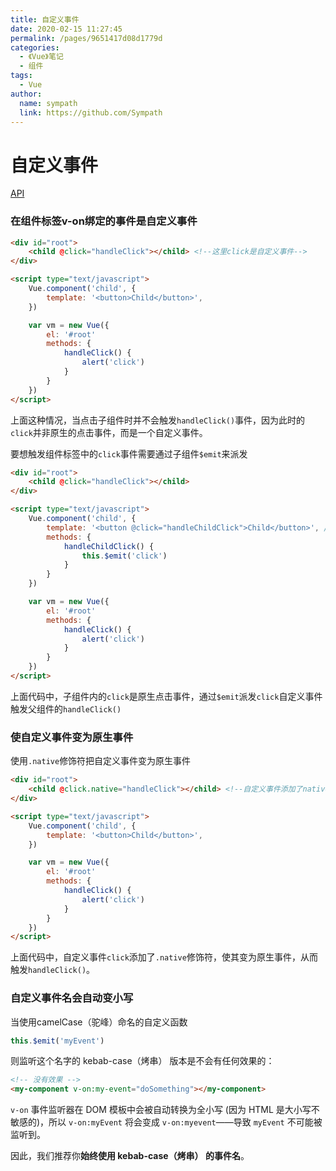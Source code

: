```yaml
---
title: 自定义事件
date: 2020-02-15 11:27:45
permalink: /pages/9651417d08d1779d
categories:
  - 《Vue》笔记
  - 组件
tags:
  - Vue
author:
  name: sympath
  link: https://github.com/Sympath
---
```

# 自定义事件

[API](https://cn.vuejs.org/v2/guide/components-custom-events.html)

### 在组件标签v-on绑定的事件是自定义事件

```html
<div id="root">
    <child @click="handleClick"></child> <!--这里click是自定义事件-->
</div>

<script type="text/javascript">
    Vue.component('child', {
        template: '<button>Child</button>',
    })

    var vm = new Vue({
        el: '#root'
        methods: {
            handleClick() {
                alert('click')
            }
        }
    })
</script>
```

上面这种情况，当点击子组件时并不会触发`handleClick()`事件，因为此时的`click`并非原生的点击事件，而是一个自定义事件。



要想触发组件标签中的`click`事件需要通过子组件`$emit`来派发

```html
<div id="root">
    <child @click="handleClick"></child>
</div>

<script type="text/javascript">
    Vue.component('child', {
        template: '<button @click="handleChildClick">Child</button>', // 这里的click是原生事件
        methods: {
            handleChildClick() {
                this.$emit('click')
            }
        }
    })

    var vm = new Vue({
        el: '#root'
        methods: {
            handleClick() {
                alert('click')
            }
        }
    })
</script>
```

上面代码中，子组件内的`click`是原生点击事件，通过`$emit`派发`click`自定义事件触发父组件的`handleClick()`



### 使自定义事件变为原生事件

使用`.native`修饰符把自定义事件变为原生事件

```html
<div id="root">
    <child @click.native="handleClick"></child> <!--自定义事件添加了native修饰符变原生事件-->
</div>

<script type="text/javascript">
    Vue.component('child', {
        template: '<button>Child</button>',
    })

    var vm = new Vue({
        el: '#root'
        methods: {
            handleClick() {
                alert('click')
            }
        }
    })
</script>
```

上面代码中，自定义事件`click`添加了`.native`修饰符，使其变为原生事件，从而触发`handleClick()`。



### 自定义事件名会自动变小写

当使用camelCase（驼峰）命名的自定义函数

```js
this.$emit('myEvent')
```

则监听这个名字的 kebab-case（烤串） 版本是不会有任何效果的：

```html
<!-- 没有效果 -->
<my-component v-on:my-event="doSomething"></my-component>
```

 `v-on` 事件监听器在 DOM 模板中会被自动转换为全小写 (因为 HTML 是大小写不敏感的)，所以 `v-on:myEvent` 将会变成 `v-on:myevent`——导致 `myEvent` 不可能被监听到。

因此，我们推荐你**始终使用 kebab-case（烤串） 的事件名**。
